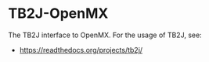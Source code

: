 # TB2J-OpenMX
The TB2J interface to OpenMX.
For the usage of TB2J, see:
- https://readthedocs.org/projects/tb2j/
